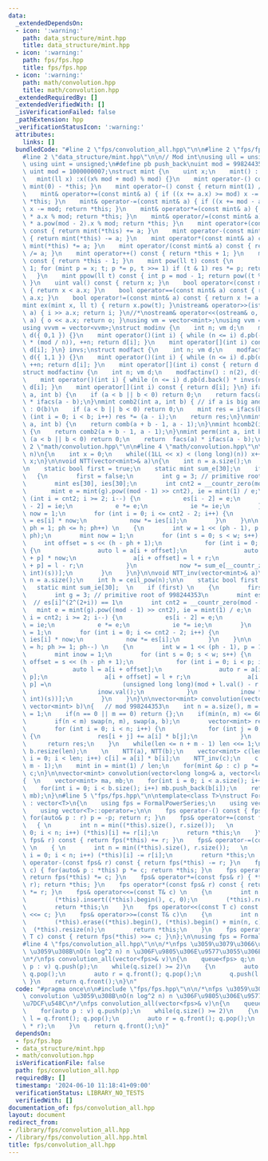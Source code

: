 ```yaml
---
data:
  _extendedDependsOn:
  - icon: ':warning:'
    path: data_structure/mint.hpp
    title: data_structure/mint.hpp
  - icon: ':warning:'
    path: fps/fps.hpp
    title: fps/fps.hpp
  - icon: ':warning:'
    path: math/convolution.hpp
    title: math/convolution.hpp
  _extendedRequiredBy: []
  _extendedVerifiedWith: []
  _isVerificationFailed: false
  _pathExtension: hpp
  _verificationStatusIcon: ':warning:'
  attributes:
    links: []
  bundledCode: "#line 2 \"fps/convolution_all.hpp\"\n\n#line 2 \"fps/fps.hpp\"\n\n\
    #line 2 \"data_structure/mint.hpp\"\n\n// Mod int\nusing ull = unsigned long long;\
    \ using uint = unsigned;\n#define pb push_back\nuint mod = 998244353;\n//const\
    \ uint mod = 1000000007;\nstruct mint {\n    uint x;\n    mint() : x(0) {}\n \
    \   mint(ll x) :x((x% mod + mod) % mod) {}\n    mint operator-() const { return\
    \ mint(0) - *this; }\n    mint operator~() const { return mint(1) / *this; }\n\
    \    mint& operator+=(const mint& a) { if ((x += a.x) >= mod) x -= mod; return\
    \ *this; }\n    mint& operator-=(const mint& a) { if ((x += mod - a.x) >= mod)\
    \ x -= mod; return *this; }\n    mint& operator*=(const mint& a) { x = (ull)x\
    \ * a.x % mod; return *this; }\n    mint& operator/=(const mint& a) { x = (ull)x\
    \ * a.pow(mod - 2).x % mod; return *this; }\n    mint operator+(const mint& a)\
    \ const { return mint(*this) += a; }\n    mint operator-(const mint& a) const\
    \ { return mint(*this) -= a; }\n    mint operator*(const mint& a) const { return\
    \ mint(*this) *= a; }\n    mint operator/(const mint& a) const { return mint(*this)\
    \ /= a; }\n    mint operator++() const { return *this + 1; }\n    mint operator--()\
    \ const { return *this - 1; }\n    mint pow(ll t) const {\n        mint res =\
    \ 1; for (mint p = x; t; p *= p, t >>= 1) if (t & 1) res *= p; return res;\n \
    \   }\n    mint ppow(ll t) const { int p = mod - 1; return pow((t % p + p) % p);\
    \ }\n    uint val() const { return x; }\n    bool operator<(const mint& a) const\
    \ { return x < a.x; }\n    bool operator==(const mint& a) const { return x ==\
    \ a.x; }\n    bool operator!=(const mint& a) const { return x != a.x; }\n};\n\
    mint ex(mint x, ll t) { return x.pow(t); }\nistream& operator>>(istream& i, mint&\
    \ a) { i >> a.x; return i; }\n//*\nostream& operator<<(ostream& o, const mint&\
    \ a) { o << a.x; return o; }\nusing vm = vector<mint>;\nusing vvm = vector<vm>;\n\
    using vvvm = vector<vvm>;\nstruct modinv {\n    int n; vm d;\n    modinv() : n(2),\
    \ d({ 0,1 }) {}\n    mint operator()(int i) { while (n <= i) d.pb(-d[mod % n]\
    \ * (mod / n)), ++n; return d[i]; }\n    mint operator[](int i) const { return\
    \ d[i]; }\n} invs;\nstruct modfact {\n    int n; vm d;\n    modfact() : n(2),\
    \ d({ 1,1 }) {}\n    mint operator()(int i) { while (n <= i) d.pb(d.back() * n),\
    \ ++n; return d[i]; }\n    mint operator[](int i) const { return d[i]; }\n} facs;\n\
    struct modfactinv {\n    int n; vm d;\n    modfactinv() : n(2), d({ 1,1 }) {}\n\
    \    mint operator()(int i) { while (n <= i) d.pb(d.back() * invs(n)), ++n; return\
    \ d[i]; }\n    mint operator[](int i) const { return d[i]; }\n} ifacs;\nmint comb(int\
    \ a, int b) {\n    if (a < b || b < 0) return 0;\n    return facs(a) * ifacs(b)\
    \ * ifacs(a - b);\n}\nmint comb2(int a, int b) { // if a is big and k is small\
    \ : O(b)\n    if (a < b || b < 0) return 0;\n    mint res = ifacs(b);\n    for\
    \ (int i = 0; i < b; i++) res *= (a - i);\n    return res;\n}\nmint hcomb(int\
    \ a, int b) {\n    return comb(a + b - 1, a - 1);\n}\nmint hcomb2(int a, int b)\
    \ {\n    return comb2(a + b - 1, a - 1);\n}\nmint perm(int a, int b) {\n    if\
    \ (a < b || b < 0) return 0;\n    return  facs(a) * ifacs(a - b);\n}\n//\n#line\
    \ 2 \"math/convolution.hpp\"\n\n#line 4 \"math/convolution.hpp\"\n\nint ceil_pow(int\
    \ n)\n{\n    int x = 0;\n    while((1LL << x) < (long long)(n)) x++;\n    return\
    \ x;\n}\n\nvoid NTT(vector<mint>& a)\n{\n    int n = a.size();\n    int h = ceil_pow(n);\n\
    \n    static bool first = true;\n    static mint sum_e[30];\n    if(first)\n \
    \   {\n        first = false;\n        int g = 3; // primitive root of 998244353\n\
    \        mint es[30], ies[30];\n        int cnt2 = __countr_zero(mod - 1);\n \
    \       mint e = mint(g).pow((mod - 1) >> cnt2), ie = mint(1) / e;\n        for\
    \ (int i = cnt2; i >= 2; i--) {\n            es[i - 2] = e;\n            ies[i\
    \ - 2] = ie;\n            e *= e;\n            ie *= ie;\n        }\n        mint\
    \ now = 1;\n        for (int i = 0; i <= cnt2 - 2; i++) {\n            sum_e[i]\
    \ = es[i] * now;\n            now *= ies[i];\n        }\n    }\n\n    for (int\
    \ ph = 1; ph <= h; ph++) \n    {\n        int w = 1 << (ph - 1), p = 1 << (h -\
    \ ph);\n        mint now = 1;\n        for (int s = 0; s < w; s++) {\n       \
    \     int offset = s << (h - ph + 1);\n            for (int i = 0; i < p; i++)\
    \ {\n                auto l = a[i + offset];\n                auto r = a[i + offset\
    \ + p] * now;\n                a[i + offset] = l + r;\n                a[i + offset\
    \ + p] = l - r;\n            }\n            now *= sum_e[__countr_zero(~(unsigned\
    \ int)(s))];\n        }\n    }\n}\n\nvoid NTT_inv(vector<mint>& a)\n{\n    int\
    \ n = a.size();\n    int h = ceil_pow(n);\n\n    static bool first = true;\n \
    \   static mint sum_ie[30];  \n    if (first) \n    {\n        first = false;\n\
    \        int g = 3; // primitive root of 998244353\n        mint es[30], ies[30];\
    \  // es[i]^(2^(2+i)) == 1\n        int cnt2 = __countr_zero(mod - 1);\n     \
    \   mint e = mint(g).pow((mod - 1) >> cnt2), ie = mint(1) / e;\n        for (int\
    \ i = cnt2; i >= 2; i--) {\n            es[i - 2] = e;\n            ies[i - 2]\
    \ = ie;\n            e *= e;\n            ie *= ie;\n        }\n        mint now\
    \ = 1;\n        for (int i = 0; i <= cnt2 - 2; i++) {\n            sum_ie[i] =\
    \ ies[i] * now;\n            now *= es[i];\n        }\n    }\n\n    for (int ph\
    \ = h; ph >= 1; ph--) \n    {\n        int w = 1 << (ph - 1), p = 1 << (h - ph);\n\
    \        mint inow = 1;\n        for (int s = 0; s < w; s++) {\n            int\
    \ offset = s << (h - ph + 1);\n            for (int i = 0; i < p; i++) {\n   \
    \             auto l = a[i + offset];\n                auto r = a[i + offset +\
    \ p];\n                a[i + offset] = l + r;\n                a[i + offset +\
    \ p] =\n                    (unsigned long long)(mod + l.val() - r.val()) *\n\
    \                    inow.val();\n            }\n            inow *= sum_ie[__countr_zero(~(unsigned\
    \ int)(s))];\n        }\n    }\n}\n\nvector<mint> convolution(vector<mint> a,\
    \ vector<mint> b)\n{   // mod 998244353\n    int n = a.size(), m = b.size(), len\
    \ = 1;\n    if(n == 0 || m == 0) return {};\n    if(min(n, m) <= 60)\n    {\n\
    \        if(n < m) swap(n, m), swap(a, b);\n        vector<mint> res(n + m - 1);\n\
    \        for (int i = 0; i < n; i++) {\n            for (int j = 0; j < m; j++)\
    \ {\n                res[i + j] += a[i] * b[j];\n            }\n        }\n  \
    \      return res;\n    }\n    while(len <= n + m - 1) len <<= 1;\n    a.resize(len),\
    \ b.resize(len);\n    \n    NTT(a), NTT(b);\n    vector<mint> c(len);\n    for(int\
    \ i = 0; i < len; i++) c[i] = a[i] * b[i];\n    NTT_inv(c);\n    c.resize(n +\
    \ m - 1);\n    mint in = mint(1) / len;\n    for(mint &p : c) p *= in;\n    return\
    \ c;\n}\n\nvector<mint> convolution(vector<long long>& a, vector<long long>& b)\n\
    {  \n    vector<mint> ma, mb;\n    for(int i = 0; i < a.size(); i++) ma.push_back(a[i]);\n\
    \    for(int i = 0; i < b.size(); i++) mb.push_back(b[i]);\n    return convolution(ma,\
    \ mb);\n}\n#line 5 \"fps/fps.hpp\"\n\ntemplate<class T>\nstruct FormalPowerSeries\
    \ : vector<T>\n{\n    using fps = FormalPowerSeries;\n    using vector<T>::vector;\n\
    \    using vector<T>::operator=;\n\n    fps operator-() const { fps r(*this);\
    \ for(auto& p : r) p = -p; return r; }\n    fps& operator+=(const fps& r) \n \
    \   { \n        int n = min((*this).size(), r.size());   \n        for(int i =\
    \ 0; i < n; i++) (*this)[i] += r[i];\n        return *this;\n    }\n    fps operator+(const\
    \ fps& r) const { return fps(*this) += r; }\n    fps& operator-=(const fps& r)\
    \ \n    { \n        int n = min((*this).size(), r.size());   \n        for(int\
    \ i = 0; i < n; i++) (*this)[i] -= r[i];\n        return *this;\n    }\n    fps\
    \ operator-(const fps& r) const { return fps(*this) -= r; }\n    fps& operator*=(T&\
    \ c) { for(auto& p : *this) p *= c; return *this; }\n    fps operator*(T c) {\
    \ return fps(*this) *= c; }\n    fps& operator*=(const fps& r) { *this = convolution(*this,\
    \ r); return *this; }\n    fps operator*(const fps& r) const { return fps(*this)\
    \ *= r; }\n    fps& operator<<=(const T& c) \n    {\n        int n = (*this).size();\n\
    \        (*this).insert((*this).begin(), c, 0);\n        (*this).resize(n);\n\
    \        return *this;\n    }\n    fps operator<<(const T c) const { return fps(*this)\
    \ <<= c; }\n    fps& operator>>=(const T& c)\n    {\n        int n = (*this).size();\n\
    \        (*this).erase((*this).begin(), (*this).begin() + min(n, c));\n      \
    \  (*this).resize(n);\n        return *this;\n    }\n    fps operator>>(const\
    \ T c) const { return fps(*this) >>= c; }\n};\n\nusing fps = FormalPowerSeries<mint>;\n\
    #line 4 \"fps/convolution_all.hpp\"\n\n/*\nfps \u3059\u3079\u3066\u3092 convolution\
    \ \u3059\u308B\nO(n log^2 n) n \u306F\u9805\u306E\u9577\u3055\u306E\u7DCF\u548C\
    \n*/\nfps convolution_all(vector<fps>& v)\n{\n    queue<fps> q;\n    for(auto\
    \ p : v) q.push(p);\n    while(q.size() >= 2)\n    {\n        auto l = q.front();\
    \ q.pop();\n        auto r = q.front(); q.pop();\n        q.push(l * r);\n   \
    \ }\n    return q.front();\n}\n"
  code: "#pragma once\n\n#include \"fps/fps.hpp\"\n\n/*\nfps \u3059\u3079\u3066\u3092\
    \ convolution \u3059\u308B\nO(n log^2 n) n \u306F\u9805\u306E\u9577\u3055\u306E\
    \u7DCF\u548C\n*/\nfps convolution_all(vector<fps>& v)\n{\n    queue<fps> q;\n\
    \    for(auto p : v) q.push(p);\n    while(q.size() >= 2)\n    {\n        auto\
    \ l = q.front(); q.pop();\n        auto r = q.front(); q.pop();\n        q.push(l\
    \ * r);\n    }\n    return q.front();\n}"
  dependsOn:
  - fps/fps.hpp
  - data_structure/mint.hpp
  - math/convolution.hpp
  isVerificationFile: false
  path: fps/convolution_all.hpp
  requiredBy: []
  timestamp: '2024-06-10 11:18:41+09:00'
  verificationStatus: LIBRARY_NO_TESTS
  verifiedWith: []
documentation_of: fps/convolution_all.hpp
layout: document
redirect_from:
- /library/fps/convolution_all.hpp
- /library/fps/convolution_all.hpp.html
title: fps/convolution_all.hpp
---
```

